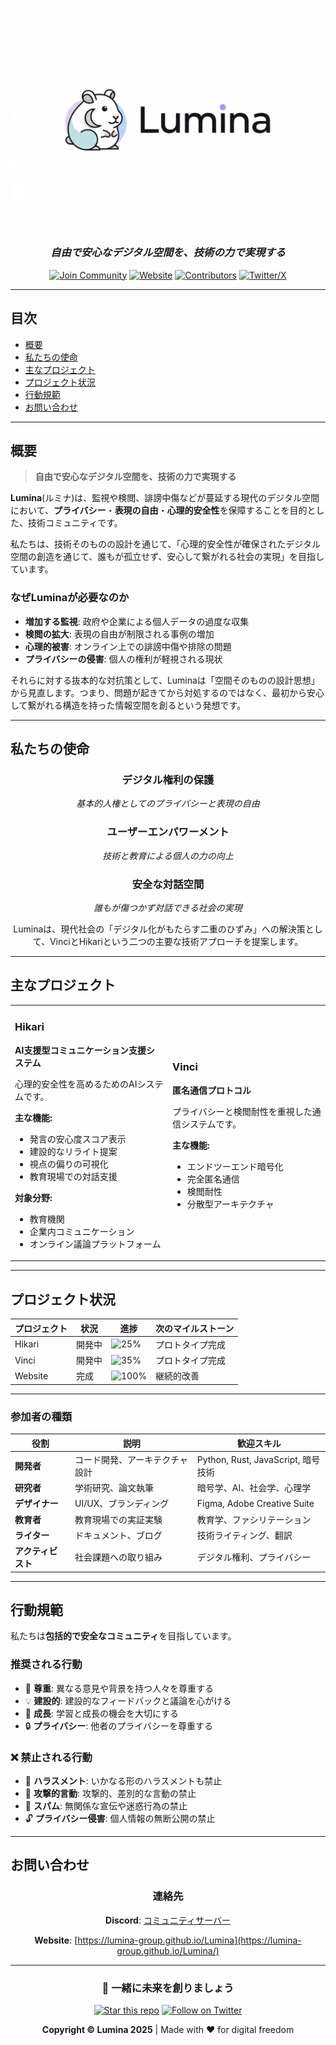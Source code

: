 <div align="center">

![Lumina Logo](resource/lumina.png)

### *自由で安心なデジタル空間を、技術の力で実現する*

[![Join Community](https://img.shields.io/badge/Join-Community-7289DA?style=for-the-badge&logo=discord&logoColor=white)](https://discord.gg/y9TURVfVyb)
[![Website](https://img.shields.io/badge/Website-4285F4?style=for-the-badge&logo=google-chrome&logoColor=white)](https://lumina-group.github.io/Lumina/)
[![Contributors](https://img.shields.io/badge/Contributors-Welcome-orange?style=for-the-badge)](CONTRIBUTING.md)
[![Twitter/X](https://img.shields.io/badge/Twitter-1DA1F2?style=for-the-badge&logo=twitter&logoColor=white)](https://x.com/w85235)

</div>

---

## 目次

- [概要](#概要)
- [私たちの使命](#私たちの使命)
- [主なプロジェクト](#主なプロジェクト)
- [プロジェクト状況](#プロジェクト状況)
- [行動規範](#行動規範)
- [お問い合わせ](#お問い合わせ)

---

##  概要

> **自由で安心なデジタル空間を、技術の力で実現する**

**Lumina**(ルミナ)は、監視や検閲、誹謗中傷などが蔓延する現代のデジタル空間において、**プライバシー**・**表現の自由**・**心理的安全性**を保障することを目的とした、技術コミュニティです。

私たちは、技術そのものの設計を通じて、「心理的安全性が確保されたデジタル空間の創造を通じて、誰もが孤立せず、安心して繋がれる社会の実現」を目指しています。

###  なぜLuminaが必要なのか

- **増加する監視**: 政府や企業による個人データの過度な収集
- **検閲の拡大**: 表現の自由が制限される事例の増加
- **心理的被害**: オンライン上での誹謗中傷や排除の問題
- **プライバシーの侵害**: 個人の権利が軽視される現状

 それらに対する抜本的な対抗策として、Luminaは「空間そのものの設計思想」から見直します。つまり、問題が起きてから対処するのではなく、最初から安心して繋がれる構造を持った情報空間を創るという発想です。
 
---

## 私たちの使命

<div align="center">

### デジタル権利の保護
*基本的人権としてのプライバシーと表現の自由*

### ユーザーエンパワーメント
*技術と教育による個人の力の向上*

### 安全な対話空間
*誰もが傷つかず対話できる社会の実現*

Luminaは、現代社会の「デジタル化がもたらす二重のひずみ」への解決策として、VinciとHikariという二つの主要な技術アプローチを提案します。

</div>

---

## 主なプロジェクト

<table>
<tr>
<td width="50%">

### Hikari
**AI支援型コミュニケーション支援システム**

心理的安全性を高めるためのAIシステムです。

**主な機能:**
- 発言の安心度スコア表示
- 建設的なリライト提案
- 視点の偏りの可視化
- 教育現場での対話支援

**対象分野:**
- 教育機関
- 企業内コミュニケーション
- オンライン議論プラットフォーム

</td>
<td width="50%">

### Vinci
**匿名通信プロトコル**

プライバシーと検閲耐性を重視した通信システムです。

**主な機能:**
- エンドツーエンド暗号化
- 完全匿名通信
- 検閲耐性
- 分散型アーキテクチャ

</td>
</tr>
</table>

---
## プロジェクト状況

| プロジェクト | 状況 | 進捗 | 次のマイルストーン |
|-------------|------|------|-------------------|
| Hikari | 開発中 | ![25%](https://progress-bar.dev/30) | プロトタイプ完成 |
| Vinci | 開発中 | ![35%](https://progress-bar.dev/15) | プロトタイプ完成 |
| Website | 完成 | ![100%](https://progress-bar.dev/100) | 継続的改善 |

---

### 参加者の種類

| 役割 | 説明 | 歓迎スキル |
|------|------|-----------|
| **開発者** | コード開発、アーキテクチャ設計 | Python, Rust, JavaScript, 暗号技術 |
| **研究者** | 学術研究、論文執筆 | 暗号学、AI、社会学、心理学 |
| **デザイナー** | UI/UX、ブランディング | Figma, Adobe Creative Suite |
| **教育者** | 教育現場での実証実験 | 教育学、ファシリテーション |
| **ライター** | ドキュメント、ブログ | 技術ライティング、翻訳 |
| **アクティビスト** | 社会課題への取り組み | デジタル権利、プライバシー |

---

## 行動規範

私たちは**包括的で安全なコミュニティ**を目指しています。

### 推奨される行動

- 🤝 **尊重**: 異なる意見や背景を持つ人々を尊重する
- 💡 **建設的**: 建設的なフィードバックと議論を心がける
- 🌱 **成長**: 学習と成長の機会を大切にする
- 🔒 **プライバシー**: 他者のプライバシーを尊重する

### ❌ 禁止される行動

- 🚫 **ハラスメント**: いかなる形のハラスメントも禁止
- 💢 **攻撃的言動**: 攻撃的、差別的な言動の禁止
- 📢 **スパム**: 無関係な宣伝や迷惑行為の禁止
- 🔓 **プライバシー侵害**: 個人情報の無断公開の禁止

---

## お問い合わせ

<div align="center">

### 連絡先

**Discord**: [コミュニティサーバー](https://discord.gg/y9TURVfVyb)

**Website**: [https://lumina-group.github.io/Lumina](https://lumina-group.github.io/Lumina/)

---

### 🤝 一緒に未来を創りましょう

[![Star this repo](https://img.shields.io/github/stars/lumina-group/Lumina?style=social)](https://github.com/lumina-group/Lumina)
[![Follow on Twitter](https://img.shields.io/twitter/follow/w85235?style=social)](https://twitter.com/w85235)

**Copyright © Lumina 2025** | Made with ❤️ for digital freedom

</div>
